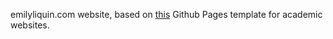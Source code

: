 emilyliquin.com website, based on [this](https://github.com/academicpages/academicpages.github.io) Github Pages template for academic websites.
